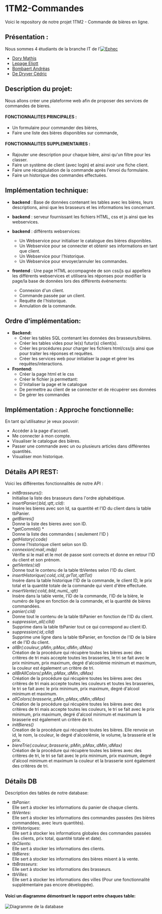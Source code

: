 # 1TM2-Commandes
Voici le repository de notre projet 1TM2 - Commande de bières en ligne.

## Présentation :
Nous sommes 4 étudiants de la branche IT de l'[![Ephec](https://i.imgur.com/rnFtoBv.png)](https://www.ephec.be/)
* [Dory Mathis](https://github.com/Mathis-Dory)
* [Lepage Eliott](https://github.com/Eliott-Lepage)
* [Bombaert Andréas](https://github.com/Andreas-Bombaert)
* [De Dryver Cédric](https://github.com/DeDryverC)

## Description du projet:
Nous allons créer une plateforme web afin de proposer des services de commandes de bieres.

#### **FONCTIONNALITES PRINCIPALES :**
  * Un formulaire pour commander des bières,
  * Faire une liste des bières disponibles sur commande,

#### **FONCTIONNALITES SUPPLEMENTAIRES :**
  * Rajouter une description pour chaque bière, ainsi qu'un filtre pour les classer.
  * Faire un système de client (avec login) et ainsi avoir une fiche client.
  * Faire une récapitulation de la commande après l'envoi du formulaire.
  * Faire un historique des commandes effectuées.

## Implémentation technique:
* **backend** : Base de données contenant les tables avec les bières, leurs descriptions, 
      ainsi que les brasseurs et les informations les concernant.
      
* **backend** : serveur fournissant les fichiers HTML, css et js ainsi que les webservices.

* **backend** : différents webservices:

  * Un Webservice pour initialiser le catalogue des bières disponibles.
  * Un Webservice pour se connecter et obtenir ses informations en tant que client.
  * Un Webservice pour l'historique.
  * Un Webservice pour envoyer/annuler les commandes.
  
* **frontend** : Une page HTML accompagnée de son css/js qui appellera les différents webservices et utilisera les réponses pour modifier la page/la base de données lors des différents événements:
  * Connexion d'un client.
  * Commande passée par un client.
  * Requête de l'historique.
  * Annulation de la commande.

## Ordre d'implémentation:

* **Backend:**
  * Créer les tables SQL contenant les données des brasseurs/bières.
  * Créer les tables vides pour le(s) futur(s) client(s).
  * Créer les procédures pour charger les fichiers html/css/js ainsi que pour traiter les réponses et requêtes.
  * Créer les services web pour initialiser la page et gérer les requêtes/interactions.
* **Frontend:**
  * Créer la page html et le css
  * Créer le fichier js permettant:
  * D'initaliser la page et le catalogue
  * De permettre au client de se connecter et de récupérer ses données
  * De gérer les commandes  
           
## Implémentation : Approche fonctionnelle:
En tant qu'utilisateur je veux pouvoir:
   * Accéder à la page d'accueil.
   * Me connecter à mon compte.
   * Visualiser le catalogue des bières.
   * Passer une commande avec un ou plusieurs articles dans différentes quantités.
   * Visualiser mon historique.
   
   
 ## Détails API REST:
 Voici les différentes fonctionnalités de notre API :
   * *initBrasseurs()*:  
   Initialise la liste des brasseurs dans l'ordre alphabétique.
   * *insertPanier(:bId,:qtt,:cId)*:  
   Insère les bieres avec son Id, sa quantité et l'ID du client dans la table tbPanier.
   * *getBieres()*  
   Donne la liste des bieres avec son ID.
   * *getCommId() *   
   Donne la liste des commandes ( seulement l'ID )
   * *getHistory(:code)*  
   Donne l'historique client selon son ID.
   * *connexion(:mail,:mdp)*  
   Vérifie si le mail et le mot de passe sont corrects et donne en retour l'ID du client et son prénom.
   * *getVentes(:id)*  
   Donne tout le contenu de la table tbVentes selon l'ID du client.
   * *insertHistorique(:coId,:cId,:prTot,:qttTot)*  
   Insère dans la table historique l'ID de la commande, le client ID, le prix total et la quantité totale de la commande qui vient d'être effectuée.
   * *insertVente(:coId,:bId,:numL,:qtt)*  
   Insère dans la table vente, l'ID de la commande, l'ID de la bière, le numéro de ligne en fonction de la commande, et la quantité de bières commandées.
   * *panier(:cId)*  
   Donne tout le contenu de la table tbPanier en fonction de l'ID du client.
   * *suppression_all(:clId)*  
   Supprime dans la table tbPanier tout ce qui correspond au client ID.
   * *suppression(:id,:clId)*  
   Supprime une ligne dans la table tbPanier, en fonction de l'ID de la bière et de l'ID du client.
   * *allBr(:couleur,:pMin,:pMax,:dMin,:dMax)*  
   Création de la procédure qui récupère toutes les bières avec des critères de tri mais accepte toutes les brasseries, 
le tri se fait avec le prix minimum, prix maximum, degré d'alcoolémie minimum et maximum, la couleur est également un critère de tri.
   * *allBrAllColors(:pMin,:pMax,:dMin,:dMax)*  
   Création de la procédure qui récupère toutes les bières avec des critères de tri mais accepte toutes les couleurs et toutes les brasseries, 
le tri se fait avec le prix minimum, prix maximum, degré d'alcool minimum et maximum.
   * *allColors(:brasserie,:pMin,:pMax,:dMin,:dMax)*  
 Création de la procédure qui récupère toutes les bières avec des critères de tri mais accepte toutes les couleurs, 
le tri se fait avec le prix minimum, prix maximum, degré d'alcool minimum et maximum la brasserie est également un critère de tri.
   * *initBieres()*  
 Creation de la procédure qui récupère toutes les bières. Elle renvoie un id, le nom, la couleur, le degré d'alcoolémie, le volume, la brasserie et le prix.
   * *biereTrie(:couleur,:brasserie,:pMin,:pMax,:dMin,:dMax)*  
 Création de la procédure qui récupère toutes les bières avec des critères de tri, 
le tri se fait avec le prix minimum, prix maximum, degré d'alcool minimum et maximum la couleur et la brasserie sont également des critères de tri.
    
    
## Détails DB
Description des tables de notre database:
* *tbPanier*:  
Elle sert à stocker les informations du panier de chaque clients.
* *tbVentes*:  
Elle sert à stocker les informations des commandes passées (les bières commandées, avec leurs quantités).
* *tbHistoriques*:  
Elle sert à stocker les informations globales des commandes passées (les clients, prix total, quantité totale et date).
* *tbClients*:  
Elle sert à stocker les informations des clients.
* *tbBieres*:  
Elle sert à stocker les informations des bières misent à la vente.
* *tbBrasseurs*:  
Elle sert à stocker les informations des brasseurs.
* *tbVilles*:  
Elle sert à stocker les informations des villes (Pour une fonctionnalité supplémentaire pas encore développée).


#### Voici un diagramme démontrant le rapport entre chaques table:
![Diagramme de la database](https://i.imgur.com/m8k606a.png)
